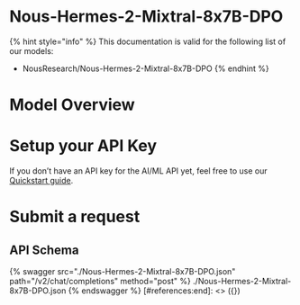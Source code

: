 [#references:start]: <> ({ "template": "openapi" })
# Nous-Hermes-2-Mixtral-8x7B-DPO

{% hint style="info" %}
This documentation is valid for the following list of our models:
* NousResearch/Nous-Hermes-2-Mixtral-8x7B-DPO
{% endhint %}

# Model Overview


# Setup your API Key
If you don’t have an API key for the AI/ML API yet, feel free to use our [Quickstart guide](https://docs.aimlapi.com/quickstart/setting-up).

# Submit a request
## API Schema
{% swagger src="./Nous-Hermes-2-Mixtral-8x7B-DPO.json" path="/v2/chat/completions" method="post" %}
./Nous-Hermes-2-Mixtral-8x7B-DPO.json
{% endswagger %}
[#references:end]: <> ({})